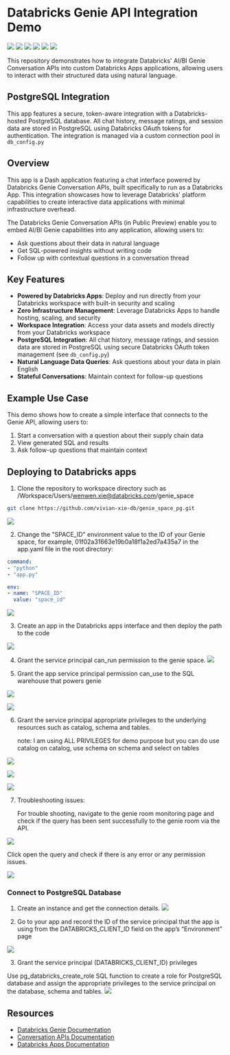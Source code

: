 # Databricks Genie API Integration Demo

![](./assets/genie_room0.png)
![](./assets/genie-space.png)
![](./assets/genie-space4.png)
![](./assets/genie_pg3.png)
![](./assets/genie_pg4.png)
![](./assets/genie_pg5.png)

This repository demonstrates how to integrate Databricks' AI/BI Genie Conversation APIs into custom Databricks Apps applications, allowing users to interact with their structured data using natural language.

## PostgreSQL Integration

This app features a secure, token-aware integration with a Databricks-hosted PostgreSQL database. All chat history, message ratings, and session data are stored in PostgreSQL using Databricks OAuth tokens for authentication. The integration is managed via a custom connection pool in `db_config.py`


## Overview

This app is a Dash application featuring a chat interface powered by Databricks Genie Conversation APIs, built specifically to run as a Databricks App. This integration showcases how to leverage Databricks' platform capabilities to create interactive data applications with minimal infrastructure overhead.

The Databricks Genie Conversation APIs (in Public Preview) enable you to embed AI/BI Genie capabilities into any application, allowing users to:
- Ask questions about their data in natural language
- Get SQL-powered insights without writing code
- Follow up with contextual questions in a conversation thread

## Key Features

- **Powered by Databricks Apps**: Deploy and run directly from your Databricks workspace with built-in security and scaling
- **Zero Infrastructure Management**: Leverage Databricks Apps to handle hosting, scaling, and security
- **Workspace Integration**: Access your data assets and models directly from your Databricks workspace
- **PostgreSQL Integration**: All chat history, message ratings, and session data are stored in PostgreSQL using secure Databricks OAuth token management (see `db_config.py`)
- **Natural Language Data Queries**: Ask questions about your data in plain English
- **Stateful Conversations**: Maintain context for follow-up questions

## Example Use Case

This demo shows how to create a simple interface that connects to the Genie API, allowing users to:
1. Start a conversation with a question about their supply chain data
2. View generated SQL and results
3. Ask follow-up questions that maintain context


## Deploying to Databricks apps

1. Clone the repository to workspace directory such as 
/Workspace/Users/wenwen.xie@databricks.com/genie_space
```bash
git clone https://github.com/vivian-xie-db/genie_space_pg.git
```
![](./assets/genie-space1.png)


2. Change the "SPACE_ID" environment value to the ID of your Genie space, for example, 01f02a31663e19b0a18f1a2ed7a435a7 in the app.yaml file in the root directory:

```yaml
command:
- "python"
- "app.py"

env:
- name: "SPACE_ID"
  value: "space_id"

```
![](./assets/genie-space7.png)

3. Create an app in the Databricks apps interface and then deploy the path to the code

![](./assets/genie-space2.png)

4. Grant the service principal can_run permission to the genie space.
![](./assets/genie-space9.png)

5. Grant the app service principal permission can_use to the SQL warehouse that powers genie

![](./assets/genie-space5.png)



![](./assets/genie-space6.png)

6. Grant the service principal appropriate privileges to the underlying resources such as catalog, schema and tables.

   note: I am using ALL PRIVILEGES for demo purpose but you can do use catalog on catalog, use schema on schema and select on tables

![](./assets/table1.png)

![](./assets/table2.png)

![](./assets/table3.png)

7. Troubleshooting issues:
   
   For trouble shooting, navigate to the genie room monitoring page and check if the query has been sent successfully to the genie room via the API. 

![](./assets/troubleshooting1.png)

   Click open the query and check if there is any error or any permission issues.


![](./assets/troubleshooting2.png)



### Connect to PostgreSQL Database
1. Create an instance and get the connection details.
![](./assets/postgres1.png)

2. Go to your app and record the ID of the service principal that the app is using from the DATABRICKS_CLIENT_ID field on the app’s “Environment” page

![](./assets/postgres2.png)

3. Grant the service principal (DATABRICKS_CLIENT_ID) privileges

Use pg_databricks_create_role SQL function to create a role for PostgreSQL database and assign the appropriate privileges to the service principal on the database, schema and tables.
 ![](./assets/postgres3.png)


## Resources

- [Databricks Genie Documentation](https://docs.databricks.com/aws/en/genie)
- [Conversation APIs Documentation](https://docs.databricks.com/api/workspace/genie)
- [Databricks Apps Documentation](https://docs.databricks.com/aws/en/dev-tools/databricks-apps/)


